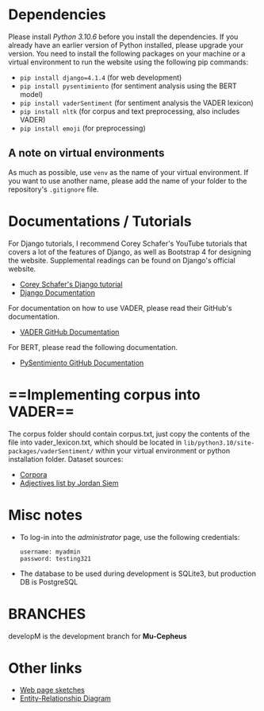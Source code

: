 # Dependencies
Please install *Python 3.10.6* before you install the dependencies. If you already have an earlier version of Python installed, please upgrade your version.
You need to install the following packages on your machine or a virtual environment to run the website using the following pip commands:
- ```pip install django=4.1.4``` (for web development)
- ```pip install pysentimiento``` (for sentiment analysis using the BERT model)
- ```pip install vaderSentiment``` (for sentiment analysis the VADER lexicon)
- ```pip install nltk``` (for corpus and text preprocessing, also includes VADER)
- ```pip install emoji``` (for preprocessing)


## A note on virtual environments
As much as possible, use ```venv``` as the name of your virtual environment. If you want to use another name, please add the name of your folder to the repository's ```.gitignore``` file.

# Documentations / Tutorials
For Django tutorials, I recommend Corey Schafer's YouTube tutorials that covers a lot of the features of Django, as well as Bootstrap 4 for designing the website. Supplemental readings can be found on Django's official website.
- [Corey Schafer's Django tutorial](https://www.youtube.com/watch?v=UmljXZIypDc&list=PL-osiE80TeTtoQCKZ03TU5fNfx2UY6U4p)
- [Django Documentation](https://www.djangoproject.com/)

For documentation on how to use VADER, please read their GitHub's documentation.
- [VADER GitHub Documentation](https://github.com/cjhutto/vaderSentiment)

For BERT, please read the following documentation.
- [PySentimiento GitHub Documentation](https://github.com/pysentimiento/pysentimiento)

# ==Implementing corpus into VADER==
The corpus folder should contain corpus.txt, just copy the contents of the file into vader_lexicon.txt, which should be located in `lib/python3.10/site-packages/vaderSentiment/` within your virtual environment or python installation folder.
Dataset sources:
- [Corpora](https://github.com/dariusk/corpora)
- [Adjectives list by Jordan Siem](https://www.kaggle.com/datasets/jordansiem/adjectives-list)

# Misc notes
- To log-in into the *administrator* page, use the following credentials:
  ```
  username: myadmin
  password: testing321
  ```
- The database to be used during development is SQLite3, but production DB is PostgreSQL

# BRANCHES
developM is the development branch for **Mu-Cepheus** 

# Other links
- [Web page sketches](https://www.figma.com/file/hXYV9D1kKhyBl5I5N21MsM/Website-Design?node-id=0%3A1&t=HLugZxy81sUyIc1p-1)
- [Entity-Relationship Diagram](https://lucid.app/lucidchart/1088a82a-d14a-456e-bd92-161808a6680d/edit?beaconFlowId=B0507B90833A6D8B&invitationId=inv_8bb9f62b-e8c8-4e9a-af9f-14032db8361a&page=0_0#)